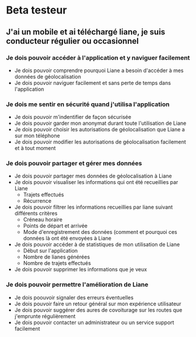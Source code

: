 # Beta testeur
## J'ai un mobile et ai téléchargé liane, je suis conducteur régulier ou occasionnel

### Je dois pouvoir accéder à l'application et y naviguer facilement 
- Je dois pouvoir comprendre pourquoi Liane a besoin d'accéder à mes données de géolocalisation 
- Je dois pouvoir naviguer facilement et sans perte de temps dans l'application 

### Je dois me sentir en sécurité quand j'utilisa l'application 
- Je dois pouvoir m'indentifier de façon sécurisée 
- Je dois pouvoir garder mon anonymat durant toute l'utilisation de Liane 
- Je dois pouvoir choisir les autorisations de géolocalisation que Liane a sur mon téléphone 
- Je dois pouvoir modifier les autorisations de géolocalisation facilement et à tout moment

### Je dois pouvoir partager et gérer mes données 
- Je dois pouvoir partager mes données de géolocalisation à Liane 
- Je dois pouvoir visualiser les informations qui ont été recueillies par Liane 
  - Trajets effectués 
  - Récurrence 
- Je dois pouvoir filtrer les informations recueillies par liane suivant différents critères 
  - Créneau horaire 
  - Points de départ et arrivée 
  - Mode d'enregistrement des données (comment et pourquoi ces données là ont été envoyées à Liane 
- Je dois pouvoir accéder à de statistiques de mon utilisation de Liane
  - Début sur l'application 
  - Nombre de lianes générées 
  - Nombre de trajets effectués 
- Je dois pouvoir supprimer les informations que je veux

### Je dois pouvoir permettre l'amélioration de Liane 
- Je dois poouvoir signaler des erreurs éventuelles 
- Je dois pouvoir faire un retour général sur mon expérience utilisateur 
- Je dois pouvoir suggérer des aures de covoiturage sur les routes que j'emprunte régulièrement 
- Je dois pouvoir contacter un administrateur ou un service support facilement 
